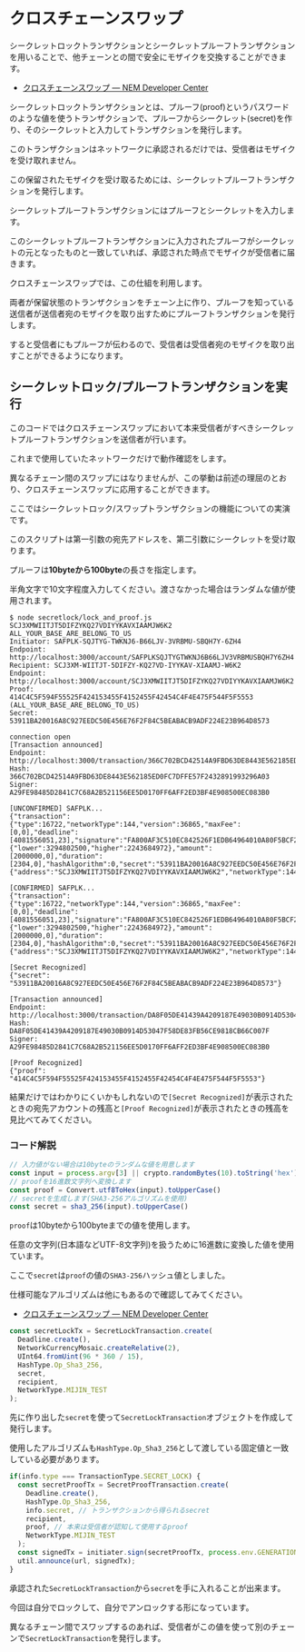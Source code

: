 # クロスチェーンスワップ

シークレットロックトランザクションとシークレットプルーフトランザクションを用いることで、他チェーンとの間で安全にモザイクを交換することができます。

- [クロスチェーンスワップ — NEM Developer Center](https://nemtech.github.io/ja/concepts/cross-chain-swaps.html)

シークレットロックトランザクションとは、プルーフ(proof)というパスワードのような値を使うトランザクションで、プルーフからシークレット(secret)を作り、そのシークレットと入力してトランザクションを発行します。

このトランザクションはネットワークに承認されるだけでは、受信者はモザイクを受け取れません。

この保留されたモザイクを受け取るためには、シークレットプルーフトランザクションを発行します。

シークレットプルーフトランザクションにはプルーフとシークレットを入力します。

このシークレットプルーフトランザクションに入力されたプルーフがシークレットの元となったものと一致していれば、承認された時点でモザイクが受信者に届きます。

クロスチェーンスワップでは、この仕組を利用します。

両者が保留状態のトランザクションをチェーン上に作り、プルーフを知っている送信者が送信者宛のモザイクを取り出すためにプルーフトランザクションを発行します。

すると受信者にもプルーフが伝わるので、受信者は受信者宛のモザイクを取り出すことができるようになります。


## シークレットロック/プルーフトランザクションを実行

このコードではクロスチェーンスワップにおいて本来受信者がすべきシークレットプルーフトランザクションを送信者が行います。

これまで使用していたネットワークだけで動作確認をします。

異なるチェーン間のスワップにはなりませんが、この挙動は前述の理屈のとおり、クロスチェーンスワップに応用することができます。

ここではシークレットロック/スワップトランザクションの機能についての実演です。

このスクリプトは第一引数の宛先アドレスを、第二引数にシークレットを受け取ります。

プルーフは**10byteから100byte**の長さを指定します。

半角文字で10文字程度入力してください。渡さなかった場合はランダムな値が使用されます。

```shell
$ node secretlock/lock_and_proof.js SCJ3XMWIITJT5DIFZYKQ27VDIYYKAVXIAAMJW6K2 ALL_YOUR_BASE_ARE_BELONG_TO_US
Initiator: SAFPLK-SQJTYG-TWKNJ6-B66LJV-3VRBMU-SBQH7Y-6ZH4
Endpoint:  http://localhost:3000/account/SAFPLKSQJTYGTWKNJ6B66LJV3VRBMUSBQH7Y6ZH4
Recipient: SCJ3XM-WIITJT-5DIFZY-KQ27VD-IYYKAV-XIAAMJ-W6K2
Endpoint:  http://localhost:3000/account/SCJ3XMWIITJT5DIFZYKQ27VDIYYKAVXIAAMJW6K2
Proof:     414C4C5F594F55525F424153455F4152455F42454C4F4E475F544F5F5553 (ALL_YOUR_BASE_ARE_BELONG_TO_US)
Secret:    53911BA20016A8C927EEDC50E456E76F2F84C5BEABACB9ADF224E23B964D8573

connection open
[Transaction announced]
Endpoint: http://localhost:3000/transaction/366C702BCD42514A9FBD63DE8443E562185ED0FC7DFFE57F2432891993296A03
Hash:     366C702BCD42514A9FBD63DE8443E562185ED0FC7DFFE57F2432891993296A03
Signer:   A29FE98485D2841C7C68A2B521156EE5D0170FF6AFF2ED3BF4E908500EC083B0

[UNCONFIRMED] SAFPLK...
{"transaction":{"type":16722,"networkType":144,"version":36865,"maxFee":[0,0],"deadline":[4081556051,23],"signature":"FA800AF3C510EC842526F1EDB64964010A80F5BCF250237B5623ABB904822BE2DF2FC0FD9F813FE3A4B6E09807EB874B1CA5EF7FE7C8694D01DA0C447434A70E","signer":"A29FE98485D2841C7C68A2B521156EE5D0170FF6AFF2ED3BF4E908500EC083B0","mosaicId":{"lower":3294802500,"higher":2243684972},"amount":[2000000,0],"duration":[2304,0],"hashAlgorithm":0,"secret":"53911BA20016A8C927EEDC50E456E76F2F84C5BEABACB9ADF224E23B964D8573","recipient":{"address":"SCJ3XMWIITJT5DIFZYKQ27VDIYYKAVXIAAMJW6K2","networkType":144}}}

[CONFIRMED] SAFPLK...
{"transaction":{"type":16722,"networkType":144,"version":36865,"maxFee":[0,0],"deadline":[4081556051,23],"signature":"FA800AF3C510EC842526F1EDB64964010A80F5BCF250237B5623ABB904822BE2DF2FC0FD9F813FE3A4B6E09807EB874B1CA5EF7FE7C8694D01DA0C447434A70E","signer":"A29FE98485D2841C7C68A2B521156EE5D0170FF6AFF2ED3BF4E908500EC083B0","mosaicId":{"lower":3294802500,"higher":2243684972},"amount":[2000000,0],"duration":[2304,0],"hashAlgorithm":0,"secret":"53911BA20016A8C927EEDC50E456E76F2F84C5BEABACB9ADF224E23B964D8573","recipient":{"address":"SCJ3XMWIITJT5DIFZYKQ27VDIYYKAVXIAAMJW6K2","networkType":144}}}

[Secret Recognized]
{"secret": "53911BA20016A8C927EEDC50E456E76F2F84C5BEABACB9ADF224E23B964D8573"}

[Transaction announced]
Endpoint: http://localhost:3000/transaction/DA8F05DE41439A4209187E49030B0914D53047F58DE83FB56CE9818CB66C007F
Hash:     DA8F05DE41439A4209187E49030B0914D53047F58DE83FB56CE9818CB66C007F
Signer:   A29FE98485D2841C7C68A2B521156EE5D0170FF6AFF2ED3BF4E908500EC083B0

[Proof Recognized]
{"proof": "414C4C5F594F55525F424153455F4152455F42454C4F4E475F544F5F5553"}
```

結果だけではわかりにくいかもしれないので`[Secret Recognized]`が表示されたときの宛先アカウントの残高と`[Proof Recognized]`が表示されたときの残高を見比べてみてください。


### コード解説

```javascript
// 入力値がない場合は10byteのランダムな値を用意します
const input = process.argv[3] || crypto.randomBytes(10).toString('hex');
// proofを16進数文字列へ変換します
const proof = Convert.utf8ToHex(input).toUpperCase()
// secretを生成します(SHA3-256アルゴリズムを使用)
const secret = sha3_256(input).toUpperCase()
```

`proof`は10byteから100byteまでの値を使用します。

任意の文字列(日本語などUTF-8文字列)を扱うために16進数に変換した値を使用ています。

ここで`secret`は`proof`の値の`SHA3-256`ハッシュ値としました。

仕様可能なアルゴリズムは他にもあるので確認してみてください。

- [クロスチェーンスワップ — NEM Developer Center](https://nemtech.github.io/ja/concepts/cross-chain-swaps.html#lockhashalgorithm)

```javascript
const secretLockTx = SecretLockTransaction.create(
  Deadline.create(),
  NetworkCurrencyMosaic.createRelative(2),
  UInt64.fromUint(96 * 360 / 15),
  HashType.Op_Sha3_256,
  secret,
  recipient,
  NetworkType.MIJIN_TEST
);
```

先に作り出した`secret`を使って`SecretLockTransaction`オブジェクトを作成して発行します。

使用したアルゴリズムも`HashType.Op_Sha3_256`として渡している固定値と一致している必要があります。


```javascript
if(info.type === TransactionType.SECRET_LOCK) {
  const secretProofTx = SecretProofTransaction.create(
    Deadline.create(),
    HashType.Op_Sha3_256,
    info.secret, // トランザクションから得られるsecret
    recipient,
    proof, // 本来は受信者が認知して使用するproof
    NetworkType.MIJIN_TEST
  );
  const signedTx = initiater.sign(secretProofTx, process.env.GENERATION_HASH);
  util.announce(url, signedTx);
}
```

承認された`SecretLockTransaction`から`secret`を手に入れることが出来ます。

今回は自分でロックして、自分でアンロックする形になっています。

異なるチェーン間でスワップするのあれば、受信者がこの値を使って別のチェーンで`SecretLockTransaction`を発行します。
